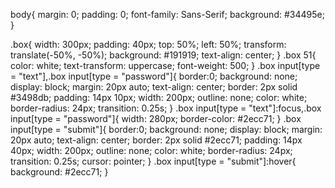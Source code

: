 body{
  margin: 0;
  padding: 0;
  font-family: Sans-Serif;
  background: #34495e;
}

.box{
  width: 300px;
  padding: 40px;
  top: 50%;
  left: 50%;
  transform: translate(-50%, -50%);
  background: #191919;
  text-align: center;
}
.box 51{
  color: white;
  text-transform: uppercase;
  font-weight: 500;
}
.box input[type = "text"],.box input[type = "password"]{
  border:0;
  background: none;
  display: block;
  margin: 20px auto;
  text-align: center;
  border: 2px solid #3498db;
  padding: 14px 10px;
  width: 200px;
  outline: none;
  color: white;
  border-radius: 24px;
  transition: 0.25s;
}
.box input[type = "text"]:focus,.box input[type = "password"]{
  width: 280px;
  border-color: #2ecc71;
}
.box input[type = "submit"]{
  border:0;
  background: none;
  display: block;
  margin: 20px auto;
  text-align: center;
  border: 2px solid #2ecc71;
  padding: 14px 40px;
  width: 200px;
  outline: none;
  color: white;
  border-radius: 24px;
  transition: 0.25s;
  cursor: pointer;
}
.box input[type = "submit"]:hover{
  background: #2ecc71;
}

